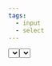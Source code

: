 ```yaml
---
tags:
  - input
  - select
---
```


<DisplayComponent>
<Select :items="['one', 'two', 'three']"/>
</DisplayComponent>

```html
<Select :items="['one', 'two', 'three']"/>
```

<DisplayComponent>
<Select :items="[{ name: 'one', selected: true }, { name: 'two', disabled: true }, 'three']"/>
</DisplayComponent>

```html
<Select :items="[
    { name: 'one', selected: true },
    { name: 'two', disabled: true },
    'three'
]"/>
```
## Props

| Prop        | Type           | Description  | Default |
| ------------- |:-------------:| -----:| -----:|
| id? | String | Define the element DOM id for this component | null |
| variant | String | Define the style of select: "filled", "outlined" | "filled" |
| label | String | The label of the select | "Label" |
| shaped | Boolean | Add the style shapped to select | false |
| required | Boolean | Make the select require attribute inside a form | false |
| items | ItemObj[] - String[] | The items options for the select | [] |

#### ItemObj

| Prop        | Type           | Description  | Default |
| ------------- |:-------------:| -----:| -----:|
| name | String | Define the name of the option | "" |
| selected | Boolean | Set the item to be selected as default value | false |
| disabled | Boolean | Enable/Disable the option to be selected | false |